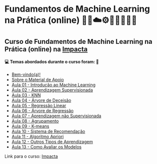 # Fundamentos de Machine Learning na Prática (online) 🤖🎲☁️⚙️🤯👨🏻‍💻🐍
## Curso de Fundamentos de Machine Learning na Prática (online) na [Impacta](https://www.impacta.com.br/cursos/fundamentos-de-machine-learning-na-pratica-online)
#### 💻 Temas abordados durante o curso foram: 🚀

- [Bem-vindo(a)!](https://github.com/romulovieira777/Fundamentos_de_Machine_Learning_na_Pratica_Online/tree/main/Bem_Vindo)
- [Sobre o Material de Apoio](https://github.com/romulovieira777/Fundamentos_de_Machine_Learning_na_Pratica_Online/tree/main/Sobre_o_Material_de_Apoio)
- [Aula 01 - Introdução ao Machine Learning](https://github.com/romulovieira777/Fundamentos_de_Machine_Learning_na_Pratica_Online/tree/main/Aula_01_Introducao_ao_Machine_Learning)
- [Aula 02 - Aprendizagem Supervisionada](https://github.com/romulovieira777/Fundamentos_de_Machine_Learning_na_Pratica_Online/tree/main/Aula_02_Aprendizagem_Supervisionada)
- [Aula 03 - KNN](https://github.com/romulovieira777/Fundamentos_de_Machine_Learning_na_Pratica_Online/tree/main/Aula_03_KNN)
- [Aula 04 - Árvore de Deceisão](https://github.com/romulovieira777/Fundamentos_de_Machine_Learning_na_Pratica_Online/tree/main/Aula_04_Arvore_de_Deceisao)
- [Aula 05 - Regressão Linear](https://github.com/romulovieira777/Fundamentos_de_Machine_Learning_na_Pratica_Online/tree/main/Aula_05_Regressao_Linear)
- [Aula 06 - Árvore de Regressão](https://github.com/romulovieira777/Fundamentos_de_Machine_Learning_na_Pratica_Online/tree/main/Aula_06_Arvore_de_Regressao)
- [Aula 07 - Aprendizagem não Supervisionada](https://github.com/romulovieira777/Fundamentos_de_Machine_Learning_na_Pratica_Online/tree/main/Aula_07_Aprendizagem_nao_Supervisionada)
- [Aula 08 - Agrupamento](https://github.com/romulovieira777/Fundamentos_de_Machine_Learning_na_Pratica_Online/tree/main/Aula_08_Agrupamento)
- [Aula 09 - K-means](https://github.com/romulovieira777/Fundamentos_de_Machine_Learning_na_Pratica_Online/tree/main/Aula_09_K_Means)
- [Aula 10 - Sistema de Recomendação](https://github.com/romulovieira777/Fundamentos_de_Machine_Learning_na_Pratica_Online/tree/main/Aula_10_Sistema_de_Recomendacao)
- [Aula 11 - Algoritmo Apriori](https://github.com/romulovieira777/Fundamentos_de_Machine_Learning_na_Pratica_Online/tree/main/Aula_11_Algoritmo_Apriori)
- [Aula 12 - Outros Tipos de Aprendizagem](https://github.com/romulovieira777/Fundamentos_de_Machine_Learning_na_Pratica_Online/tree/main/Aula_12_Outros_Tipos_de_Aprendizagem)
- [Aula 13 - Como Avaliar os Modelos]()

Link para o curso: [Impacta](https://www.impacta.com.br/cursos/fundamentos-de-machine-learning-na-pratica-online)
